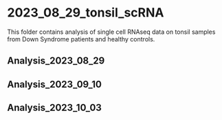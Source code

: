 # 2023_08_29_tonsil_scRNA

This folder contains analysis of single cell RNAseq data on tonsil samples from Down Syndrome patients and healthy controls.

## Analysis_2023_08_29

## Analysis_2023_09_10

## Analysis_2023_10_03
